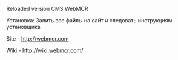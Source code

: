 Reloaded version CMS WebMCR

Установка:
Залить все файлы на сайт и следовать инструкциям установщика

Site - http://webmcr.com

Wiki - http://wiki.webmcr.com/
